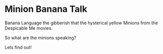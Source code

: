 # Minion Banana Talk

 Banana Language the gibberish that the hysterical yellow Minions from the Despicable Me movies.

 So what are the minions speaking?

 Lets find out!